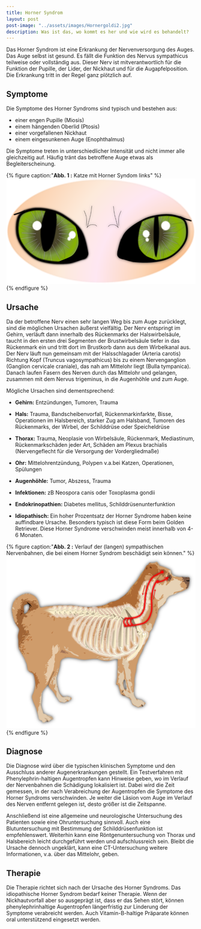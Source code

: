 ```yaml
---
title: Horner Syndrom
layout: post
post-image: "../assets/images/Hornergoldi2.jpg"
description: Was ist das, wo kommt es her und wie wird es behandelt?
---
```


Das Horner Syndrom ist eine Erkrankung der Nervenversorgung des Auges. Das Auge selbst ist gesund. Es fällt die Funktion des Nervus sympathicus teilweise oder vollständig aus. Dieser Nerv ist mitverantwortlich für die Funktion der Pupille, der Lider, der Nickhaut und für die Augapfelposition. Die Erkrankung tritt in der Regel ganz plötzlich auf.

## Symptome

Die Symptome des Horner Syndroms sind typisch und bestehen aus:

- einer engen Pupille (Miosis)
- einem hängenden Oberlid (Ptosis)
- einer vorgefallenen Nickhaut
- einem eingesunkenen Auge (Enophthalmus)

Die Symptome treten in unterschiedlicher Intensität und nicht immer alle gleichzeitig auf. Häufig tränt das betroffene Auge etwas als Begleiterscheinung.


{% figure caption:"**Abb. 1 :** Katze mit Horner Syndom links" %}
![Dermoid](../assets/images/horner1.png)
{% endfigure %}


## Ursache

Da der betroffene Nerv einen sehr langen Weg bis zum Auge zurücklegt, sind die möglichen Ursachen äußerst vielfältig. Der Nerv entspringt im Gehirn, verläuft dann innerhalb des Rückenmarks  der  Halswirbelsäule, taucht in den ersten drei Segmenten der Brustwirbelsäule tiefer in das Rückenmark ein und tritt dort im Brustkorb dann aus dem Wirbelkanal aus. Der Nerv läuft nun gemeinsam mit der Halsschlagader (Arteria carotis) Richtung Kopf (Truncus vagosympathicus) bis zu einem Nervenganglion (Ganglion cervicale craniale), das nah am Mittelohr liegt (Bulla tympanica). Danach laufen Fasern des Nerven durch das Mittelohr und gelangen, zusammen mit dem Nervus trigeminus, in die Augenhöhle und zum Auge.

Mögliche Ursachen sind dementsprechend:

- **Gehirn:**
  Entzündungen, Tumoren, Trauma

- **Hals:**
  Trauma, Bandscheibenvorfall, Rückenmarkinfarkte, Bisse, Operationen im Halsbereich, starker Zug am Halsband, Tumoren des Rückenmarks, der Wirbel, der Schilddrüse oder Speicheldrüse

- **Thorax:**
  Trauma, Neoplasie von Wirbelsäule, Rückenmark, Mediastinum, Rückenmarkschäden jeder Art, Schäden am Plexus brachialis (Nervengeflecht für die Versorgung der Vordergliedmaße)

- **Ohr:** 
  Mittelohrentzündung, Polypen v.a.bei Katzen, Operationen, Spülungen

- **Augenhöhle:** 
  Tumor, Abszess, Trauma

- **Infektionen:**
  zB Neospora canis oder Toxoplasma gondii

- **Endokrinopathien:**
  Diabetes mellitus, Schilddrüsenunterfunktion

- **Idiopathisch:**
  Ein hoher Prozentsatz der Horner Syndrome haben keine auffindbare Ursache. Besonders typisch ist diese Form beim Golden Retriever. Diese Horner Syndrome verschwinden meist innerhalb von 4-6 Monaten.


{% figure caption:"**Abb. 2 :** Verlauf der (langen) sympathischen Nervenbahnen, die bei einem Horner Syndrom beschädigt sein können." %}
![Dermoid](../assets/images/horner2.png)
{% endfigure %}

## Diagnose

Die Diagnose wird über die typischen klinischen Symptome und den Ausschluss anderer Augenerkrankungen gestellt. Ein Testverfahren mit Phenylephrin-haltigen Augentropfen kann Hinweise geben, wo im Verlauf der Nervenbahnen die Schädigung lokalisiert ist. Dabei wird die Zeit gemessen, in der nach Verabreichung der Augentropfen die Symptome des Horner Syndroms verschwinden. Je weiter die Läsion vom Auge im Verlauf des Nerven  entfernt gelegen ist, desto größer ist die Zeitspanne. 

Anschließend ist eine allgemeine und neurologische Untersuchung des Patienten sowie eine Ohruntersuchung sinnvoll. Auch eine Blutuntersuchung mit Bestimmung der Schilddrüsenfunktion ist empfehlenswert. Weiterhin kann eine Röntgenuntersuchung von Thorax und Halsbereich leicht durchgeführt werden und aufschlussreich sein. Bleibt die Ursache dennoch ungeklärt, kann eine CT-Untersuchung weitere Informationen, v.a. über das Mittelohr, geben. 

## Therapie

Die Therapie richtet sich nach der Ursache des Horner Syndroms. Das idiopathische Horner Syndrom bedarf keiner Therapie. Wenn der Nickhautvorfall aber so ausgeprägt ist, dass er das Sehen stört, können phenylephrinhaltige Augentropfen längerfristig zur Linderung der Symptome verabreicht werden. Auch Vitamin-B-haltige Präparate können oral unterstützend eingesetzt werden. 
 
